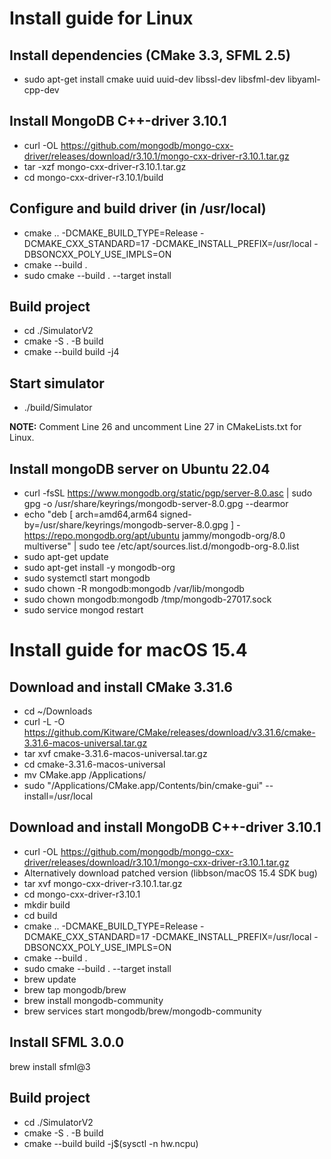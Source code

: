 # Install guide for Linux

## Install dependencies (CMake 3.3, SFML 2.5)
- sudo apt-get install cmake uuid uuid-dev libssl-dev libsfml-dev libyaml-cpp-dev

## Install MongoDB C++-driver 3.10.1
- curl -OL https://github.com/mongodb/mongo-cxx-driver/releases/download/r3.10.1/mongo-cxx-driver-r3.10.1.tar.gz 
- tar -xzf mongo-cxx-driver-r3.10.1.tar.gz 
- cd mongo-cxx-driver-r3.10.1/build 

## Configure and build driver (in /usr/local)
- cmake .. -DCMAKE_BUILD_TYPE=Release -DCMAKE_CXX_STANDARD=17 -DCMAKE_INSTALL_PREFIX=/usr/local -DBSONCXX_POLY_USE_IMPLS=ON
- cmake --build .
- sudo cmake --build . --target install

## Build project
- cd ./SimulatorV2
- cmake -S . -B build
- cmake --build build -j4

## Start simulator
- ./build/Simulator

**NOTE:** Comment Line 26 and uncomment Line 27 in CMakeLists.txt for Linux.

## Install mongoDB server on Ubuntu 22.04
- curl -fsSL https://www.mongodb.org/static/pgp/server-8.0.asc | sudo gpg -o /usr/share/keyrings/mongodb-server-8.0.gpg --dearmor
- echo "deb [ arch=amd64,arm64 signed-by=/usr/share/keyrings/mongodb-server-8.0.gpg ] - https://repo.mongodb.org/apt/ubuntu jammy/mongodb-org/8.0 multiverse" | sudo tee /etc/apt/sources.list.d/mongodb-org-8.0.list
- sudo apt-get update
- sudo apt-get install -y mongodb-org
- sudo systemctl start mongodb
- sudo chown -R mongodb:mongodb /var/lib/mongodb
- sudo chown mongodb:mongodb /tmp/mongodb-27017.sock
- sudo service mongod restart

# Install guide for macOS 15.4

## Download and install CMake 3.31.6
- cd ~/Downloads
- curl -L -O https://github.com/Kitware/CMake/releases/download/v3.31.6/cmake-3.31.6-macos-universal.tar.gz
- tar xvf cmake-3.31.6-macos-universal.tar.gz
- cd cmake-3.31.6-macos-universal
- mv CMake.app /Applications/
- sudo "/Applications/CMake.app/Contents/bin/cmake-gui" --install=/usr/local

## Download and install MongoDB C++-driver 3.10.1
- curl -OL https://github.com/mongodb/mongo-cxx-driver/releases/download/r3.10.1/mongo-cxx-driver-r3.10.1.tar.gz
- Alternatively download patched version (libbson/macOS 15.4 SDK bug)
- tar xvf mongo-cxx-driver-r3.10.1.tar.gz
- cd mongo-cxx-driver-r3.10.1
- mkdir build
- cd build
- cmake .. -DCMAKE_BUILD_TYPE=Release -DCMAKE_CXX_STANDARD=17 -DCMAKE_INSTALL_PREFIX=/usr/local -DBSONCXX_POLY_USE_IMPLS=ON
- cmake --build .
- sudo cmake --build . --target install
- brew update
- brew tap mongodb/brew
- brew install mongodb-community
- brew services start mongodb/brew/mongodb-community

## Install SFML 3.0.0
brew install sfml@3

## Build project
- cd ./SimulatorV2
- cmake -S . -B build
- cmake --build build -j$(sysctl -n hw.ncpu)
